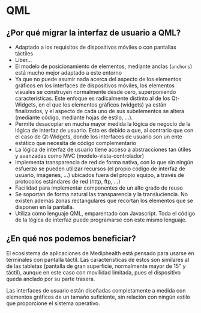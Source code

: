 # QML

## ¿Por qué migrar la interfaz de usuario a QML?

* Adaptado a los requisitos de dispositivos móviles o con pantallas táctiles
 * Liber...
 * El modelo de posicionamiento de elementos, mediante anclas (`anchors`) está mucho mejor adaptado a este entorno
 * Ya que no puede asumir nada acerca del aspecto de los elementos gráficos en los interfaces de dispositivos móviles, los elementos visuales se construyen normalmente desde cero, superponiendo características. Este enfoque es radicalmente distinto al de los Qt-Widgets, en el que los elementos gráficos (widgets) ya están finalizados, y el aspecto de cada uno de sus subelementos se altera (mediante código, mediante hojas de estilo, ...).
* Permite desacoplar en mucha mayor medida la lógica de negocio de la lógica de interfaz de usuario. Esto es debido a que, al contrario que con el caso de Qt-Widgets, donde los interfaces de usuario son un ente estático que necesita de código complementario
* La lógica de interfaz de usuario tiene acceso a abstracciones tan útiles y avanzadas como MVC (modelo-vista-controlador)
* Implementa transparencia de red de forma nativa, con lo que sin ningún esfuerzo se pueden utilizar recursos (el propio código de interfaz de usuario, imágenes, ...) ubicados fuera del propio equipo, a través de protocolos estándares de red (http, ftp, ...)
* Facilidad para implementar componentes de un alto grado de reuso
* Se soportan de forma natural las transparencia y la transluciencia. No existen además zonas rectangulares que recortan los elementos que se disponen en la pantalla.
* Utiliza como lenguaje QML, emparentado con Javascript. Toda el código de la lógica de interfaz puede programarse con este mismo lenguaje.

## ¿En qué nos podemos beneficiar?

El ecosistema de aplicaciones de Mediphealth está pensado para usarse en terminales con pantalla táctil. Las características de estos son similares al de las tabletas (pantalla de gran superficie, normalmente mayor de 15" y táctil), aunque en este caso con movilidad limitada, pues el dispositivo queda anclado por su parte trasera.

Las interfaces de usuario están diseñadas completamente a medida con elementos gráficos de un tamaño suficiente, sin relación con ningún estilo que proporcione el sistema operativo. 
